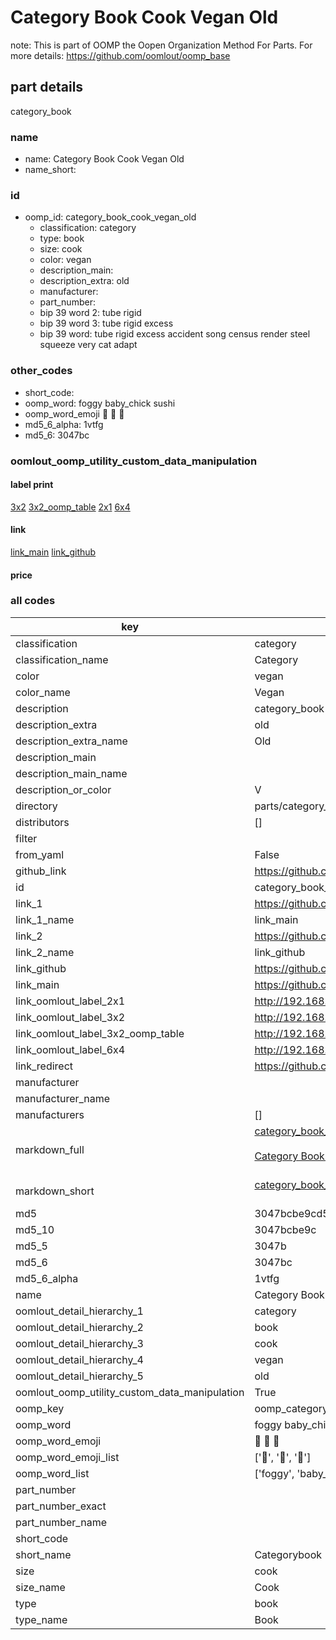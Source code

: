 # Category Book Cook Vegan Old  

note: This is part of OOMP the Oopen Organization Method For Parts. For more details: https://github.com/oomlout/oomp_base

##  part details
  



category_book



### name
* name: Category Book Cook Vegan Old
* name_short: 
### id
* oomp_id: category_book_cook_vegan_old
  * classification: category
  * type: book
  * size: cook
  * color: vegan
  * description_main: 
  * description_extra: old
  * manufacturer: 
  * part_number: 
  * bip 39 word 2: tube rigid
  * bip 39 word 3: tube rigid excess
  * bip 39 word: tube rigid excess accident song census render steel squeeze very cat adapt

### other_codes
* short_code: 
* oomp_word: foggy baby_chick sushi
* oomp_word_emoji :foggy: :baby_chick: :sushi:
* md5_6_alpha: 1vtfg
* md5_6: 3047bc






### oomlout_oomp_utility_custom_data_manipulation
#### label print
[3x2](http://192.168.1.245:1112/?label=oomp%201vtfg)
[3x2_oomp_table](http://192.168.1.108:1112/?label=oomp%201vtfg)
[2x1](http://192.168.1.242:1112/?label=oomp%201vtfg)
[6x4](http://192.168.1.55:1112/?label=oomp%201vtfg)    

#### link

[link_main](https://github.com/oomlout/oomlout_oomp_version_1_messy/tree/main/parts/category_book_cook_vegan_old) [link_github](https://github.com/oomlout/oomlout_oomp_version_1_messy/tree/main/parts/category_book_cook_vegan_old)                             

#### price







### all codes 
| key | value |  
| --- | --- |  
| classification | category |  
| classification_name | Category |  
| color | vegan |  
| color_name | Vegan |  
| description | category_book |  
| description_extra | old |  
| description_extra_name | Old |  
| description_main |  |  
| description_main_name |  |  
| description_or_color | V  |  
| directory | parts/category_book_cook_vegan_old |  
| distributors | [] |  
| filter |  |  
| from_yaml | False |  
| github_link | https://github.com/oomlout/oomlout_oomp_part_src/tree/main/parts/category_book_cook_vegan_old |  
| id | category_book_cook_vegan_old |  
| link_1 | https://github.com/oomlout/oomlout_oomp_version_1_messy/tree/main/parts/category_book_cook_vegan_old |  
| link_1_name | link_main |  
| link_2 | https://github.com/oomlout/oomlout_oomp_version_1_messy/tree/main/parts/category_book_cook_vegan_old |  
| link_2_name | link_github |  
| link_github | https://github.com/oomlout/oomlout_oomp_version_1_messy/tree/main/parts/category_book_cook_vegan_old |  
| link_main | https://github.com/oomlout/oomlout_oomp_version_1_messy/tree/main/parts/category_book_cook_vegan_old |  
| link_oomlout_label_2x1 | http://192.168.1.242:1112/?label=oomp%201vtfg |  
| link_oomlout_label_3x2 | http://192.168.1.245:1112/?label=oomp%201vtfg |  
| link_oomlout_label_3x2_oomp_table | http://192.168.1.108:1112/?label=oomp%201vtfg |  
| link_oomlout_label_6x4 | http://192.168.1.55:1112/?label=oomp%201vtfg |  
| link_redirect | https://github.com/oomlout/oomlout_oomp_version_1_messy/tree/main/parts/category_book_cook_vegan_old |  
| manufacturer |  |  
| manufacturer_name |  |  
| manufacturers | [] |  
| markdown_full | [category_book_cook_vegan_old](none)<br>[](none)<br>[Category Book Cook Vegan Old](none)<br><br> |  
| markdown_short | [category_book_cook_vegan_old](none)<br><br> |  
| md5 | 3047bcbe9cd536c0956790169d2e7f50 |  
| md5_10 | 3047bcbe9c |  
| md5_5 | 3047b |  
| md5_6 | 3047bc |  
| md5_6_alpha | 1vtfg |  
| name | Category Book Cook Vegan Old |  
| oomlout_detail_hierarchy_1 | category |  
| oomlout_detail_hierarchy_2 | book |  
| oomlout_detail_hierarchy_3 | cook |  
| oomlout_detail_hierarchy_4 | vegan |  
| oomlout_detail_hierarchy_5 | old |  
| oomlout_oomp_utility_custom_data_manipulation | True |  
| oomp_key | oomp_category_book_cook_vegan_old |  
| oomp_word | foggy baby_chick sushi |  
| oomp_word_emoji | :foggy: :baby_chick: :sushi: |  
| oomp_word_emoji_list | [':foggy:', ':baby_chick:', ':sushi:'] |  
| oomp_word_list | ['foggy', 'baby_chick', 'sushi'] |  
| part_number |  |  
| part_number_exact |  |  
| part_number_name |  |  
| short_code |  |  
| short_name | Categorybook |  
| size | cook |  
| size_name | Cook |  
| type | book |  
| type_name | Book |  
